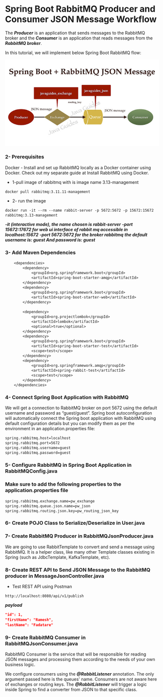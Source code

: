 # Spring Boot RabbitMQ Producer and Consumer JSON Message Workflow

The ***Producer*** is an application that sends messages to the RabbitMQ broker and the ***Consumer*** is an application that reads messages from the ***RabbitMQ broker***.

In this tutorial, we will implement below Spring Boot RabbitMQ flow:

![rabbitMQJSONMessage.jpeg](src%2Fmain%2Fresources%2Fimages%2FrabbitMQJSONMessage.jpeg)

### 2- Prerequisites
Docker - Install and set up RabbitMQ locally as a Docker container using Docker.  Check out my separate guide at Install RabbitMQ using Docker.

* 1-pull image of rabbitmq with is image name 3.13-management
```docker
docker pull rabbitmq:3.11.11-management
```

* 2- run the image
```docker
docker run -it --rm --name rabbit-server -p 5672:5672 -p 15672:15672 rabbitmq:3.13-management
```
***-it (interactive mode), the name chosen is rabbit-server***
***-port 15672:17672 for web ui interface of rabbit mq accessible in localhost:15672***
***-port 5672:5672 for the broker rabbitmq***
***the default username is: guest  And password is: guest*** 

### 3- Add Maven Dependencies

```maven
	<dependencies>
		<dependency>
			<groupId>org.springframework.boot</groupId>
			<artifactId>spring-boot-starter-amqp</artifactId>
		</dependency>
		<dependency>
			<groupId>org.springframework.boot</groupId>
			<artifactId>spring-boot-starter-web</artifactId>
		</dependency>

		<dependency>
			<groupId>org.projectlombok</groupId>
			<artifactId>lombok</artifactId>
			<optional>true</optional>
		</dependency>
		<dependency>
			<groupId>org.springframework.boot</groupId>
			<artifactId>spring-boot-starter-test</artifactId>
			<scope>test</scope>
		</dependency>
		<dependency>
			<groupId>org.springframework.amqp</groupId>
			<artifactId>spring-rabbit-test</artifactId>
			<scope>test</scope>
		</dependency>
	</dependencies>
```
### 4- Connect Spring Boot Application with RabbitMQ

We will get a connection to RabbitMQ broker on port 5672 using the default username and password as “guest/guest”.
Spring boot autoconfiguration will automatically connect the Spring boot application with RabbitMQ using default configuration details but you can modify them as per the environment in an application.properties file:

```properties
spring.rabbitmq.host=localhost
spring.rabbitmq.port=5672
spring.rabbitmq.username=guest
spring.rabbitmq.password=guest
```

### 5- Configure RabbitMQ in Spring Boot Application in RabbitMQConfig.java

### Make sure to add the following properties to the application.properties file
```properties
spring.rabbitmq.exchange.name=pw_exchange
spring.rabbitmq.queue.json.name=pw_json
spring.rabbitmq.routing.json.key=pw_routing_json_key
```
### 6- Create POJO Class to Serialize/Deserialize in User.java
### 7- Create RabbitMQ Producer in RabbitMQJsonProducer.java
We are going to use RabbitTemplate to convert and send a message using RabbitMQ. It is a helper class, like many other Template classes existing in Spring (such as JdbcTemplate, KafkaTemplate, etc).

### 8- Create REST API to Send JSON Message to the RabbitMQ producer in MessageJsonController.java
* Test REST API using Postman

```link
http://localhost:8080/api/v1/publish
```
***payload***
```json
"id": 1,
"firstName": "Ramesh",
"lastName": "Fadatare"
```
### 9- Create RabbitMQ Consumer in RabbitMQJsonConsumer.java
RabbitMQ Consumer is the service that will be responsible for reading JSON messages and processing them according to the needs of your own business logic.

We configure consumers using the ***@RabbitListener*** annotation. The only argument passed here is the queues' name. Consumers are not aware here of exchanges or routing keys.
The ***@RabbitListener*** will trigger a logic inside Spring to find a converter from JSON to that specific class.